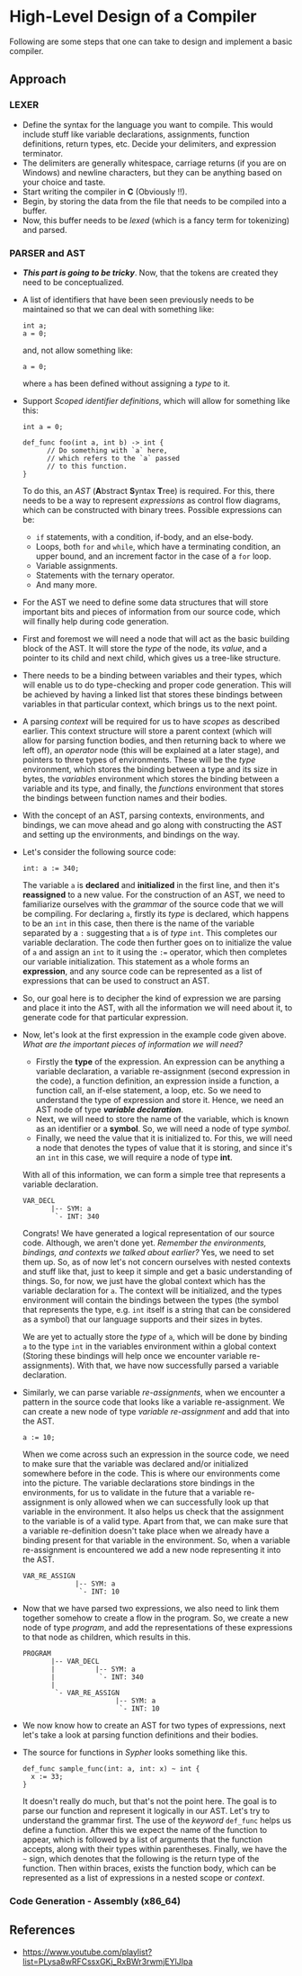 # High-Level Design of a Compiler

Following are some steps that one can take to design and implement
a basic compiler.

## Approach

### LEXER

- Define the syntax for the language you want to compile. This would include
  stuff like variable declarations, assignments, function definitions,
  return types, etc. Decide your delimiters, and expression terminator.
- The delimiters are generally whitespace, carriage returns (if you are on
  Windows) and newline characters, but they can be anything based on your
  choice and taste.
- Start writing the compiler in **C** (Obviously !!).
- Begin, by storing the data from the file that needs to be compiled into
  a buffer.
- Now, this buffer needs to be *lexed* (which is a fancy term
  for tokenizing) and parsed.

### PARSER and AST

- ***This part is going to be tricky***. Now, that the tokens are created 
  they need to be conceptualized.
- A list of identifiers that have been seen previously needs to be
  maintained so that we can deal with something like:
  ```
  int a;
  a = 0;
  ```
  and, not allow something like:
  ```
  a = 0;
  ```
  where `a` has been defined without assigning a *type* to it.
- Support *Scoped identifier definitions*, which will allow
  for something like this:
  ```
  int a = 0;

  def_func foo(int a, int b) -> int {
        // Do something with `a` here,
        // which refers to the `a` passed
        // to this function.
  }
  ```
  To do this, an *AST* (**A**bstract **S**yntax **T**ree) is required.
  For this, there needs to be a way to represent *expressions* as control
  flow diagrams, which can be constructed with binary trees.
  Possible expressions can be:
    - `if` statements, with a condition, if-body, and an else-body.
    - Loops, both `for` and `while`, which have a terminating condition, an
      upper bound, and an increment factor in the case of a `for` loop.
    - Variable assignments.
    - Statements with the ternary operator.
    - And many more.
- For the AST we need to define some data structures that will store
  important bits and pieces of information from our source code, which
  will finally help during code generation.
- First and foremost we will need a node that will act as the basic
  building block of the AST. It will store the *type* of the node,
  its *value*, and a pointer to its child and next child, which gives
  us a tree-like structure.
- There needs to be a binding between variables and their
  types, which will enable us to do type-checking and proper code generation.
  This will be achieved by having a linked list that stores these bindings
  between variables in that particular context, which brings us to the next
  point.
- A parsing *context* will be required for us to have *scopes* as described earlier.
  This context structure will store a parent context (which will allow for
  parsing function bodies, and then returning back to where we left off),
  an *operator* node (this will be explained at a later stage), and pointers
  to three types of environments. These will be the *type* environment,
  which stores the binding between a type and its size in bytes, the *variables*
  environment which stores the binding between a variable and its type, and
  finally, the *functions* environment that stores the bindings between
  function names and their bodies.
- With the concept of an AST, parsing contexts, environments, and bindings,
  we can move ahead and go along with constructing the AST and setting up
  the environments, and bindings on the way.
- Let's consider the following source code:
  ```
  int: a := 340;
  ```
  The variable `a` is **declared** and **initialized** in the first line, and then
  it's **reassigned** to a new value. For the construction of an AST, we need to
  familiarize ourselves with the *grammar* of the source code that we will be compiling.
  For declaring `a`, firstly its *type* is declared, which happens to be an `int` in this
  case, then there is the name of the variable separated by a `:` suggesting that `a` is
  of *type* `int`. This completes our variable declaration. The code then further goes
  on to initialize the value of `a` and assign an `int` to it using the `:=` operator,
  which then completes our variable initialization. This statement as a whole
  forms an **expression**, and any source code can be represented as a list of expressions
  that can be used to construct an AST.
- So, our goal here is to decipher the kind of expression we are parsing and place it
  into the AST, with all the information we will need about it, to generate
  code for that particular expression.
- Now, let's look at the first expression in the example code given above. *What are the
  important pieces of information we will need?*
    - Firstly the **type** of the expression. An expression can be anything a variable
      declaration, a variable re-assignment (second expression in the code), a function
      definition, an expression inside a function, a function call, an if-else statement,
      a loop, etc. So we need to understand the type of expression and store it. Hence,
      we need an AST node of type ***variable declaration***.
    - Next, we will need to store the name of the variable, which is known as an
      identifier or a **symbol**. So, we will need a node of type *symbol*.
    - Finally, we need the value that it is initialized to. For this, we will need
      a node that denotes the types of value that it is storing, and since it's
      an `int` in this case, we will require a node of type **int**.
  
  With all of this information, we can form a simple tree that represents a variable
  declaration.
  ```
  VAR_DECL
         |-- SYM: a
          `- INT: 340 
  ```
  Congrats! We have generated a logical representation of our source code. Although, we
  aren't done yet. _Remember the environments, bindings, and contexts we talked about earlier?_
  Yes, we need to set them up. So, as of now let's not concern ourselves with nested contexts
  and stuff like that, just to keep it simple and get a basic understanding of things. So,
  for now, we just have the global context which has the variable declaration for `a`. The
  context will be initialized, and the types environment will contain the bindings between
  the types (the symbol that represents the type, e.g. `int` itself is a string that can be
  considered as a symbol) that our language supports and their sizes in bytes.
  
  We are yet to actually store the *type* of `a`, which will be done by binding `a` to the
  type `int` in the variables environment within a global context
  (Storing these bindings will help once we encounter variable re-assignments).
  With that, we have now successfully parsed a variable declaration.
- Similarly, we can parse variable *re-assignments*, when we encounter a pattern
  in the source code that looks like a variable re-assignment. We can create a new node
  of type *variable re-assignment* and add that into the AST.
  ```
  a := 10;
  ```
  When we come across such an expression in the source code, we need to make sure that
  the variable was declared and/or initialized somewhere before in the code. This is where
  our environments come into the picture. The variable declarations store bindings
  in the environments, for us to validate in the future that a variable re-assignment
  is only allowed when we can successfully look up that variable in the environment. It
  also helps us check that the assignment to the variable is of a valid type. Apart from
  that, we can make sure that a variable re-definition doesn't take place when we already have
  a binding present for that variable in the environment. So, when a variable re-assignment
   is encountered we add a new node representing it into the AST.
  ```
  VAR_RE_ASSIGN
               |-- SYM: a
                `- INT: 10 
  ```
- Now that we have parsed two expressions, we also need to link them together somehow to
  create a flow in the program. So, we create a new node of type *program*, and add the
  representations of these expressions to that node as children, which results in this.
  ```
  PROGRAM
         |-- VAR_DECL
         |          |-- SYM: a
         |           `- INT: 340
         |
          `- VAR_RE_ASSIGN
                         |-- SYM: a
                          `- INT: 10
  ```
- We now know how to create an AST for two types of expressions, next let's take a look
  at parsing function definitions and their bodies.
- The source for functions in *Sypher* looks something like this.
  ```
  def_func sample_func(int: a, int: x) ~ int {
    x := 33;
  }
  ```
  It doesn't really do much, but that's not the point here. The goal is to parse our
  function and represent it logically in our AST. Let's try to understand the grammar
  first. The use of the *keyword* `def_func` helps us define a function. After this
  we expect the name of the function to appear, which is followed by a list of
  arguments that the function accepts, along with their types within parentheses.
  Finally, we have the `~` sign, which denotes that the following is the return
  type of the function. Then within braces, exists the function body, which can
  be represented as a list of expressions in a nested scope or *context*.

### Code Generation - Assembly (x86_64)



## References

- https://www.youtube.com/playlist?list=PLysa8wRFCssxGKj_RxBWr3rwmjEYlJIpa
